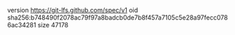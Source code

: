 version https://git-lfs.github.com/spec/v1
oid sha256:b748490f2078ac79f97a8badcb0de7b8f457a7105c5e28a97fecc0786ac34281
size 47178

